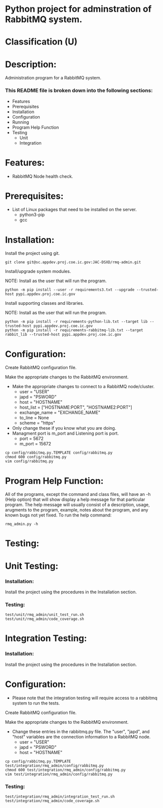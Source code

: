 # Python project for adminstration of RabbitMQ system.
# Classification (U)

# Description:
  Administration program for a RabbitMQ system.


###  This README file is broken down into the following sections:
 * Features
 * Prerequisites
 * Installation
 * Configuration
 * Running
 * Program Help Function
 * Testing
   - Unit
   - Integration


# Features:
 * RabbitMQ Node health check.


# Prerequisites:
  * List of Linux packages that need to be installed on the server.
    - python3-pip
    - gcc


# Installation:

Install the project using git.

```
git clone git@sc.appdev.proj.coe.ic.gov:JAC-DSXD/rmq-admin.git
```

Install/upgrade system modules.

NOTE: Install as the user that will run the program.

```
python -m pip install --user -r requirements3.txt --upgrade --trusted-host pypi.appdev.proj.coe.ic.gov
```


Install supporting classes and libraries.

NOTE: Install as the user that will run the program.

```
python -m pip install -r requirements-python-lib.txt --target lib --trusted-host pypi.appdev.proj.coe.ic.gov
python -m pip install -r requirements-rabbitmq-lib.txt --target rabbit_lib --trusted-host pypi.appdev.proj.coe.ic.gov
```


# Configuration:

Create RabbitMQ configuration file.

Make the appropriate changes to the RabbitMQ environment.
  * Make the appropriate changes to connect to a RabbitMQ node/cluster.
    - user = "USER"
    - japd = "PSWORD"
    - host = "HOSTNAME"
    - host_list = ["HOSTNAME:PORT", "HOSTNAME2:PORT"]
    - exchange_name = "EXCHANGE_NAME"
    - to_line = None
    - scheme = "https"
  * Only change these if you know what you are doing.
  * Managment port is m_port and Listening port is port.
    - port = 5672
    - m_port = 15672

```
cp config/rabbitmq.py.TEMPLATE config/rabbitmq.py
chmod 600 config/rabbitmq.py
vim config/rabbitmq.py
```


# Program Help Function:

  All of the programs, except the command and class files, will have an -h (Help option) that will show display a help message for that particular program.  The help message will usually consist of a description, usage, arugments to the program, example, notes about the program, and any known bugs not yet fixed.  To run the help command:

```
rmq_admin.py -h
```


# Testing:

# Unit Testing:

### Installation:

Install the project using the procedures in the Installation section.

### Testing:

```
test/unit/rmq_admin/unit_test_run.sh
test/unit/rmq_admin/code_coverage.sh
```

# Integration Testing:

### Installation:

Install the project using the procedures in the Installation section.

# Configuration:
  * Please note that the integration testing will require access to a rabbitmq system to run the tests.

Create RabbitMQ configuration file.

Make the appropriate changes to the RabbitMQ environment.
  * Change these entries in the rabbitmq.py file.  The "user", "japd", and "host" variables are the connection information to a RabbitMQ node.
    - user = "USER"
    - japd = "PSWORD"
    - host = "HOSTNAME"

```
cp config/rabbitmq.py.TEMPLATE test/integration/rmq_admin/config/rabbitmq.py
chmod 600 test/integration/rmq_admin/config/rabbitmq.py
vim test/integration/rmq_admin/config/rabbitmq.py
```

### Testing:

```
test/integration/rmq_admin/integration_test_run.sh
test/integration/rmq_admin/code_coverage.sh
```

